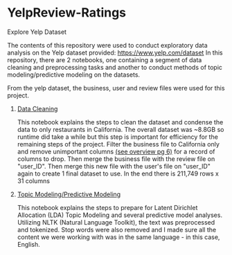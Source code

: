 # YelpReview-Ratings

Explore Yelp Dataset

The contents of this repository were used to conduct exploratory data analysis on the Yelp dataset provided: https://www.yelp.com/dataset 
In this repository, there are 2 notebooks, one containing a segment of data cleaning and preprocessing tasks and another to conduct methods of topic modeling/predictive modeling on the datasets.

From the yelp dataset, the business, user and review files were used for this project. 

1. [Data Cleaning](https://github.com/kellychoy/YelpReview-Ratings/blob/main/data_cleaning.ipynb)

   This notebook explains the steps to clean the dataset and condense the data to only restaurants in California. The overall dataset was ~8.8GB so runtime did take a while but this step is important for efficiency for the remaining steps of the project. Filter the business file to California only and remove unimportant columns [(see overview pg 6)](https://github.com/kellychoy/YelpReview-Ratings/blob/main/YelpReview-Ratings%20Overview.pdf) for a record of columns to drop. Then merge the business file with the review file on "user_ID". Then merge this new file with the user's file on "user_ID" again to create 1 final dataset to use. In the end there is 211,749 rows x 31 columns

2. [Topic Modeling/Predictive Modeling](https://github.com/kellychoy/YelpReview-Ratings/blob/main/topic_modeling_step.ipynb)

   This notebook explains the steps to prepare for Latent Dirichlet Allocation (LDA) Topic Modeling and several predictive model analyses. Utilizing NLTK (Natural Language Toolkit), the text was preprocessed and tokenized. Stop words were also removed and I made sure all the content we were working with was in the same language - in this case, English. 
